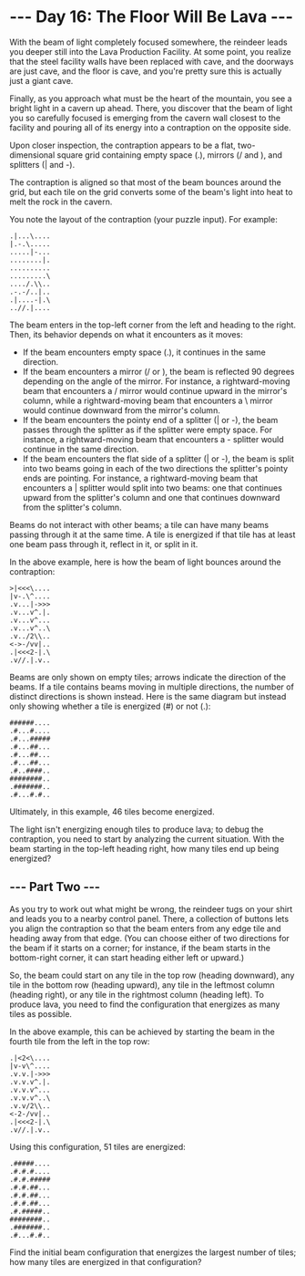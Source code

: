 # --- Day 16: The Floor Will Be Lava ---

With the beam of light completely focused somewhere, the reindeer leads you
deeper still into the Lava Production Facility. At some point, you realize that
the steel facility walls have been replaced with cave, and the doorways are
just cave, and the floor is cave, and you're pretty sure this is actually just
a giant cave.

Finally, as you approach what must be the heart of the mountain, you see a
bright light in a cavern up ahead. There, you discover that the beam of light
you so carefully focused is emerging from the cavern wall closest to the
facility and pouring all of its energy into a contraption on the opposite side.

Upon closer inspection, the contraption appears to be a flat, two-dimensional
square grid containing empty space (.), mirrors (/ and \), and splitters (| and
-).

The contraption is aligned so that most of the beam bounces around the grid,
but each tile on the grid converts some of the beam's light into heat to melt
the rock in the cavern.

You note the layout of the contraption (your puzzle input). For example:


```
.|...\....
|.-.\.....
.....|-...
........|.
..........
.........\
..../.\\..
.-.-/..|..
.|....-|.\
..//.|....
```

The beam enters in the top-left corner from the left and heading to the right.
Then, its behavior depends on what it encounters as it moves:

- If the beam encounters empty space (.), it continues in the same direction.
- If the beam encounters a mirror (/ or \), the beam is reflected 90 degrees
  depending on the angle of the mirror. For instance, a rightward-moving beam
  that encounters a / mirror would continue upward in the mirror's column,
  while a rightward-moving beam that encounters a \ mirror would continue
  downward from the mirror's column.
- If the beam encounters the pointy end of a splitter (| or -), the beam passes
  through the splitter as if the splitter were empty space. For instance, a
  rightward-moving beam that encounters a - splitter would continue in the same
  direction.
- If the beam encounters the flat side of a splitter (| or -), the beam is
  split into two beams going in each of the two directions the splitter's
  pointy ends are pointing. For instance, a rightward-moving beam that
  encounters a | splitter would split into two beams: one that continues upward
  from the splitter's column and one that continues downward from the
  splitter's column.

Beams do not interact with other beams; a tile can have many beams passing
through it at the same time. A tile is energized if that tile has at least one
beam pass through it, reflect in it, or split in it.

In the above example, here is how the beam of light bounces around the
contraption:

```
>|<<<\....
|v-.\^....
.v...|->>>
.v...v^.|.
.v...v^...
.v...v^..\
.v../2\\..
<->-/vv|..
.|<<<2-|.\
.v//.|.v..
```

Beams are only shown on empty tiles; arrows indicate the direction of the
beams. If a tile contains beams moving in multiple directions, the number of
distinct directions is shown instead. Here is the same diagram but instead only
showing whether a tile is energized (#) or not (.):

```
######....
.#...#....
.#...#####
.#...##...
.#...##...
.#...##...
.#..####..
########..
.#######..
.#...#.#..
```

Ultimately, in this example, 46 tiles become energized.

The light isn't energizing enough tiles to produce lava; to debug the
contraption, you need to start by analyzing the current situation. With the
beam starting in the top-left heading right, how many tiles end up being
energized?


## --- Part Two ---

As you try to work out what might be wrong, the reindeer tugs on your shirt and
leads you to a nearby control panel. There, a collection of buttons lets you
align the contraption so that the beam enters from any edge tile and heading
away from that edge. (You can choose either of two directions for the beam if
it starts on a corner; for instance, if the beam starts in the bottom-right
corner, it can start heading either left or upward.)

So, the beam could start on any tile in the top row (heading downward), any
tile in the bottom row (heading upward), any tile in the leftmost column
(heading right), or any tile in the rightmost column (heading left). To produce
lava, you need to find the configuration that energizes as many tiles as
possible.

In the above example, this can be achieved by starting the beam in the fourth
tile from the left in the top row:

```
.|<2<\....
|v-v\^....
.v.v.|->>>
.v.v.v^.|.
.v.v.v^...
.v.v.v^..\
.v.v/2\\..
<-2-/vv|..
.|<<<2-|.\
.v//.|.v..
```

Using this configuration, 51 tiles are energized:

```
.#####....
.#.#.#....
.#.#.#####
.#.#.##...
.#.#.##...
.#.#.##...
.#.#####..
########..
.#######..
.#...#.#..
```

Find the initial beam configuration that energizes the largest number of tiles;
how many tiles are energized in that configuration?

